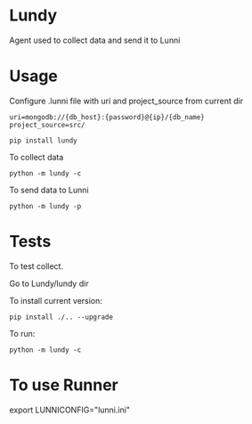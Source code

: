 # Lundy

Agent used to collect data and send it to Lunni

# Usage

Configure .lunni file with uri and project_source from current dir

```
uri=mongodb://{db_host}:{password}@{ip}/{db_name}
project_source=src/
```

```
pip install lundy
```

To collect data

```
python -m lundy -c
```

To send data to Lunni

```
python -m lundy -p
```



# Tests


To test collect.

Go to Lundy/lundy dir

To install current version:

```
pip install ./.. --upgrade
```

To run:

```
python -m lundy -c
```


# To use Runner
export LUNNICONFIG="lunni.ini"


